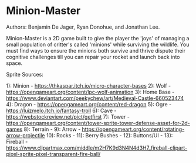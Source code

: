 # Minion-Master

Authors: Benjamin De Jager, Ryan Donohue, and Jonathan Lee.

Minion-Master is a 2D game built to give the player the 'joys' of managing a small population of critter's called 'minions' while surviving the wildlife. You must find ways to ensure the minions both survive and thrive dispute their cognitive challenges till you can repair your rocket and launch back into space.

Sprite Sources:

1): Minion - https://thkaspar.itch.io/micro-character-bases
2): Wolf - https://opengameart.org/content/lpc-wolf-animation
3): Home Base - https://www.deviantart.com/peekychew/art/Medieval-Castle-660523474
4): Dragon - https://opengameart.org/content/red-dragon
5): Ogre - https://luizmelo.itch.io/fantasy-troll
6): Cave - https://webstockreview.net/pict/getfirst
7): Tower - https://opengameart.org/content/tower-sprite-tower-defense-asset-for-2d-games
8): Terrain -
9): Arrow - https://opengameart.org/content/rotating-arrow-projectile
10): Rocks -
11): Berry Bushes -
12): Buttons/UI -
13): Fireball - https://www.clipartmax.com/middle/m2H7K9d3N4N4d3H7_fireball-clipart-pixel-sprite-pixel-transparent-fire-ball/
